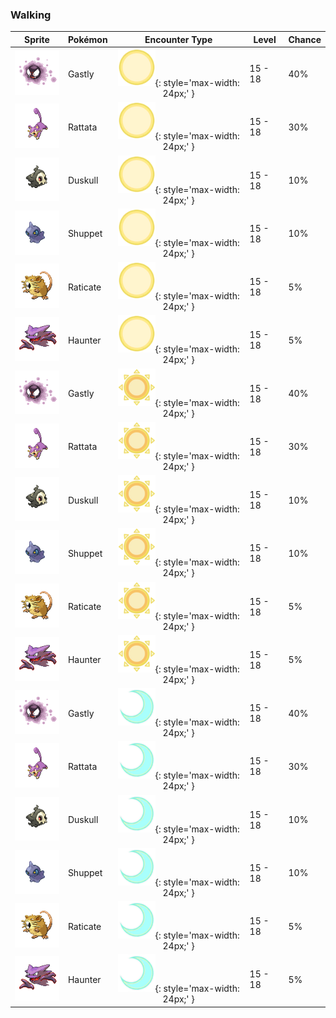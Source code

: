 ### Walking

| Sprite | Pokémon | Encounter Type | Level | Chance |
|:------:|---------|:--------------:|-------|--------|
| ![Gastly](../../assets/sprites/gastly/front.gif) | Gastly | ![Morning](../../assets/encounter_types/morning.png "Morning"){: style='max-width: 24px;' } | 15 - 18 | 40% |
| ![Rattata](../../assets/sprites/rattata/front.gif) | Rattata | ![Morning](../../assets/encounter_types/morning.png "Morning"){: style='max-width: 24px;' } | 15 - 18 | 30% |
| ![Duskull](../../assets/sprites/duskull/front.gif) | Duskull | ![Morning](../../assets/encounter_types/morning.png "Morning"){: style='max-width: 24px;' } | 15 - 18 | 10% |
| ![Shuppet](../../assets/sprites/shuppet/front.gif) | Shuppet | ![Morning](../../assets/encounter_types/morning.png "Morning"){: style='max-width: 24px;' } | 15 - 18 | 10% |
| ![Raticate](../../assets/sprites/raticate/front.gif) | Raticate | ![Morning](../../assets/encounter_types/morning.png "Morning"){: style='max-width: 24px;' } | 15 - 18 | 5% |
| ![Haunter](../../assets/sprites/haunter/front.gif) | Haunter | ![Morning](../../assets/encounter_types/morning.png "Morning"){: style='max-width: 24px;' } | 15 - 18 | 5% |
| ![Gastly](../../assets/sprites/gastly/front.gif) | Gastly | ![Day](../../assets/encounter_types/day.png "Day"){: style='max-width: 24px;' } | 15 - 18 | 40% |
| ![Rattata](../../assets/sprites/rattata/front.gif) | Rattata | ![Day](../../assets/encounter_types/day.png "Day"){: style='max-width: 24px;' } | 15 - 18 | 30% |
| ![Duskull](../../assets/sprites/duskull/front.gif) | Duskull | ![Day](../../assets/encounter_types/day.png "Day"){: style='max-width: 24px;' } | 15 - 18 | 10% |
| ![Shuppet](../../assets/sprites/shuppet/front.gif) | Shuppet | ![Day](../../assets/encounter_types/day.png "Day"){: style='max-width: 24px;' } | 15 - 18 | 10% |
| ![Raticate](../../assets/sprites/raticate/front.gif) | Raticate | ![Day](../../assets/encounter_types/day.png "Day"){: style='max-width: 24px;' } | 15 - 18 | 5% |
| ![Haunter](../../assets/sprites/haunter/front.gif) | Haunter | ![Day](../../assets/encounter_types/day.png "Day"){: style='max-width: 24px;' } | 15 - 18 | 5% |
| ![Gastly](../../assets/sprites/gastly/front.gif) | Gastly | ![Night](../../assets/encounter_types/night.png "Night"){: style='max-width: 24px;' } | 15 - 18 | 40% |
| ![Rattata](../../assets/sprites/rattata/front.gif) | Rattata | ![Night](../../assets/encounter_types/night.png "Night"){: style='max-width: 24px;' } | 15 - 18 | 30% |
| ![Duskull](../../assets/sprites/duskull/front.gif) | Duskull | ![Night](../../assets/encounter_types/night.png "Night"){: style='max-width: 24px;' } | 15 - 18 | 10% |
| ![Shuppet](../../assets/sprites/shuppet/front.gif) | Shuppet | ![Night](../../assets/encounter_types/night.png "Night"){: style='max-width: 24px;' } | 15 - 18 | 10% |
| ![Raticate](../../assets/sprites/raticate/front.gif) | Raticate | ![Night](../../assets/encounter_types/night.png "Night"){: style='max-width: 24px;' } | 15 - 18 | 5% |
| ![Haunter](../../assets/sprites/haunter/front.gif) | Haunter | ![Night](../../assets/encounter_types/night.png "Night"){: style='max-width: 24px;' } | 15 - 18 | 5% |

